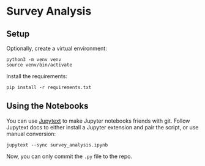 # Survey Analysis

## Setup

Optionally, create a virtual environment:
```
python3 -m venv venv
source venv/bin/activate
```

Install the requirements:
```
pip install -r requirements.txt
```

## Using the Notebooks

You can use [Jupytext](https://github.com/mwouts/jupytext) to make Jupyter notebooks friends
with git. Follow Jupytext docs to either install a Jupyter extension and pair the script,
or use manual conversion:

```
jupytext --sync survey_analysis.ipynb
```

Now, you can only commit the `.py` file to the repo.
